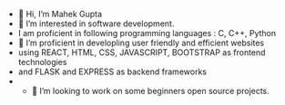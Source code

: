 - 👋 Hi, I’m Mahek Gupta
- 👀 I’m interested in software development.
- I am proficient in following programming languages : C, C++, Python
- 🌱 I’m proficient in developling user friendly and efficient websites
- using REACT, HTML, CSS, JAVASCRIPT, BOOTSTRAP as frontend technologies
- and FLASK and EXPRESS as backend frameworks
- - 💞️ I’m looking to work on some beginners open source
     projects.
